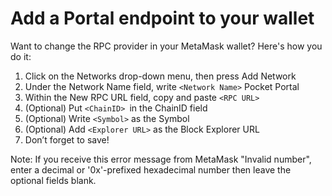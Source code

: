 # Add a Portal endpoint to your wallet

Want to change the RPC provider in your MetaMask wallet? Here's how you do it:

1. Click on the Networks drop-down menu, then press Add Network
2. Under the Network Name field, write `<Network Name>` Pocket Portal
3. Within the New RPC URL field, copy and paste `<RPC URL>`
4. (Optional) Put `<ChainID> `in the ChainID field
5. (Optional) Write `<Symbol>` as the Symbol
6. (Optional) Add `<Explorer URL>` as the Block Explorer URL
7. Don’t forget to save!

Note:
If you receive this error message from MetaMask "Invalid number", enter a decimal or '0x'-prefixed hexadecimal number then leave the optional fields blank.